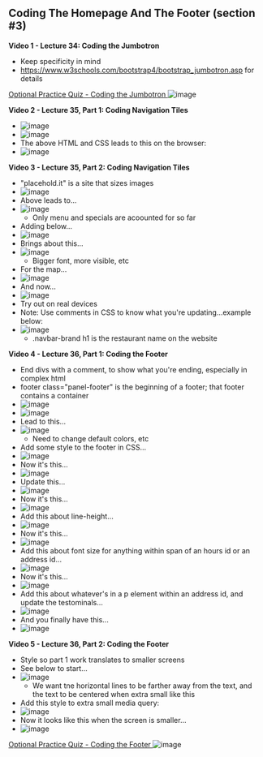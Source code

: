## Coding The Homepage And The Footer (section #3)

**Video 1 - Lecture 34: Coding the Jumbotron**
- Keep specificity in mind
- https://www.w3schools.com/bootstrap4/bootstrap_jumbotron.asp for details

<ins> Optional Practice Quiz - Coding the Jumbotron </ins>
![image](https://github.com/user-attachments/assets/d95300a9-e18f-4b0e-a530-3299a55a3ce5)

**Video 2 - Lecture 35, Part 1: Coding Navigation Tiles**
- ![image](https://github.com/user-attachments/assets/b1a0b84f-ee22-4d53-88e3-f118189bdce4)
- ![image](https://github.com/user-attachments/assets/854d2777-d06e-403a-a80a-a9f06ca77a60)
- The above HTML and CSS leads to this on the browser:
- ![image](https://github.com/user-attachments/assets/a87d0dcf-7671-4811-bfae-9a0cead7453d)

**Video 3 - Lecture 35, Part 2: Coding Navigation Tiles**
- "placehold.it" is a site that sizes images
- ![image](https://github.com/user-attachments/assets/36aafe35-a083-4c22-8674-1de8bd0781cb)
- Above leads to...
- ![image](https://github.com/user-attachments/assets/f3cc9019-b49c-47a9-be51-627cd78810b9)
  - Only menu and specials are acoounted for so far
- Adding below...
- ![image](https://github.com/user-attachments/assets/d052eec2-f0c5-410c-8a5e-eaebdda0852b)
- Brings about this...
- ![image](https://github.com/user-attachments/assets/374c73c3-5261-452b-ad0a-57333c458547)
  - Bigger font, more visible, etc
- For the map...
- ![image](https://github.com/user-attachments/assets/aebde076-5fd9-4e57-bdba-abaf836e14ed)
- And now...
- ![image](https://github.com/user-attachments/assets/7003b6f3-2b1e-4143-bd33-1bce26d31b69)
- Try out on real devices
- Note: Use comments in CSS to know what you're updating...example below:
- ![image](https://github.com/user-attachments/assets/c0c2ed58-7716-486e-8455-c069a1b4d8eb)
  - .navbar-brand h1 is the restaurant name on the website

**Video 4 - Lecture 36, Part 1: Coding the Footer**
- End divs with a comment, to show what you're ending, especially in complex html
- footer class="panel-footer" is the beginning of a footer; that footer contains a container
- ![image](https://github.com/user-attachments/assets/e496e5dd-44a7-49ee-bf0d-d4240c8d1cac)
- ![image](https://github.com/user-attachments/assets/d1e54938-b3de-42d9-9eab-9ab138465e28)
- Lead to this...
- ![image](https://github.com/user-attachments/assets/e3a3c41d-f4b6-406c-87c0-b6052480bf46)
  - Need to change default colors, etc
- Add some style to the footer in CSS...
- ![image](https://github.com/user-attachments/assets/23d9baed-1f16-4d6e-83b3-35ba84c9a81a)
- Now it's this...
- ![image](https://github.com/user-attachments/assets/7a37f7c7-2b91-43f7-a565-f066b71e6371)
- Update this...
- ![image](https://github.com/user-attachments/assets/1365157f-70f5-4433-84d1-1801a766186f)
- Now it's this...
- ![image](https://github.com/user-attachments/assets/5f6fca4d-6e27-4514-b96e-d96d2abbbb03)
- Add this about line-height...
- ![image](https://github.com/user-attachments/assets/4c37c65f-ee1d-4f5e-8671-5f771594f419)
- Now it's this...
- ![image](https://github.com/user-attachments/assets/07fad513-f14e-405c-9292-7c63771a9510)
- Add this about font size for anything within span of an hours id or an address id...
- ![image](https://github.com/user-attachments/assets/debba5ab-6e63-49b2-a67b-2d2342b6cc0d)
- Now it's this...
- ![image](https://github.com/user-attachments/assets/1c41172d-146c-4331-a83f-c89662d807ca)
- Add this about whatever's in a p element within an address id, and update the testominals...
- ![image](https://github.com/user-attachments/assets/b93f1f03-6c53-4229-b819-d92b451b6951)
- And you finally have this...
- ![image](https://github.com/user-attachments/assets/66cf8e7d-6b6c-4523-9131-eb8769ad2e1d)

**Video 5 - Lecture 36, Part 2: Coding the Footer**
- Style so part 1 work translates to smaller screens
- See below to start...
- ![image](https://github.com/user-attachments/assets/d3dbee6e-18fb-4313-8573-d22b224db782)
  - We want tne horizontal lines to be farther away from the text, and the text to be centered when extra small like this
- Add this style to extra small media query:
- ![image](https://github.com/user-attachments/assets/f50ea869-383c-467f-b528-8cfb6262f211)
- Now it looks like this when the screen is smaller...
- ![image](https://github.com/user-attachments/assets/7ea0fa6c-3c9a-4e08-9f1a-024d4663b007)

<ins> Optional Practice Quiz - Coding the Footer </ins>
![image](https://github.com/user-attachments/assets/d4a3379c-b7f6-48de-9a0d-862fa702bfca)














